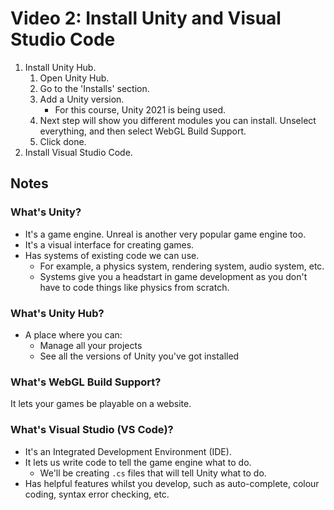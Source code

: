 # Video 2: Install Unity and Visual Studio Code

1. Install Unity Hub.
   1. Open Unity Hub.
   2. Go to the 'Installs' section.
   3. Add a Unity version.
      - For this course, Unity 2021 is being used.
   4. Next step will show you different modules you can install. Unselect everything, and then select WebGL Build Support.
   5. Click done.
2. Install Visual Studio Code.

## Notes

### What's Unity?

- It's a game engine. Unreal is another very popular game engine too.
- It's a visual interface for creating games.
- Has systems of existing code we can use.
  - For example, a physics system, rendering system, audio system, etc.
  - Systems give you a headstart in game development as you don't have to code things like physics from scratch.

### What's Unity Hub?

- A place where you can:
  - Manage all your projects
  - See all the versions of Unity you've got installed

### What's WebGL Build Support?

It lets your games be playable on a website.

### What's Visual Studio (VS Code)?

- It's an Integrated Development Environment (IDE).
- It lets us write code to tell the game engine what to do.
  - We'll be creating `.cs` files that will tell Unity what to do.
- Has helpful features whilst you develop, such as auto-complete, colour coding, syntax error checking, etc.
